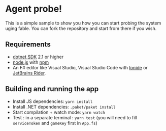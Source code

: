 # Agent probe!

This is a simple sample to show you how you can start probing the system uging fable. You can fork the repository and start from there if you wish.

## Requirements

* [dotnet SDK](https://www.microsoft.com/net/download/core) 2.1 or higher
* [node.js](https://nodejs.org) with [npm](https://www.npmjs.com/)
* An F# editor like Visual Studio, Visual Studio Code with [Ionide](http://ionide.io/) or [JetBrains Rider](https://www.jetbrains.com/rider/).

## Building and running the app

* Install JS dependencies: `yarn install`
* Install .NET dependencies: `.paket/paket install`
* Start compilation + watch mode: `yarn watch`
* Test : in a separate terminal : `yarn test` (you will need to fill `serviceToken` and  `gameKey` first in `App.fs`)

